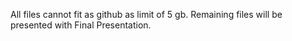 All files cannot fit as github as limit of 5 gb. Remaining files will be presented with Final Presentation.
